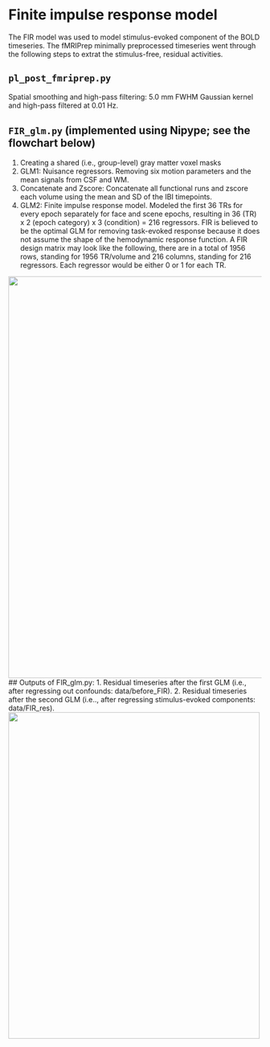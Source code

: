# Finite impulse response model 
The FIR model was used to model stimulus-evoked component of the BOLD timeseries. The fMRIPrep minimally preprocessed timeseries went through the following steps to extrat the stimulus-free, residual activities. 
## `pl_post_fmriprep.py`
Spatial smoothing and high-pass filtering: 5.0 mm FWHM Gaussian kernel and high-pass filtered at 0.01 Hz.
## `FIR_glm.py` (implemented using Nipype; see the flowchart below)
1. Creating a shared (i.e., group-level) gray matter voxel masks 
2. GLM1: Nuisance regressors. Removing six motion parameters and the mean signals from CSF and WM. 
3. Concatenate and Zscore: Concatenate all functional runs and zscore each volume using the mean and SD of the IBI timepoints. 
4. GLM2: Finite impulse response model. Modeled the first 36 TRs for every epoch separately for face and scene epochs, resulting in 36 (TR) x 2 (epoch category) x 3 (condition) = 216 regressors. FIR is believed to be the optimal GLM for removing task-evoked response because it does not assume the shape of the hemodynamic response function. A FIR design matrix may look like the following, there are in a total of 1956 rows, standing for 1956 TR/volume and 216 columns, standing for 216 regressors. Each regressor would be either 0 or 1 for each TR. 
<img src="https://user-images.githubusercontent.com/63365201/167275836-39bf3f4e-e789-48a9-9a75-8fca1168b10e.png" width="1000" height="800">
## Outputs of FIR_glm.py: 
1. Residual timeseries after the first GLM (i.e., after regressing out confounds: data/before_FIR). 
2. Residual timeseries after the second GLM (i.e.., after regressing stimulus-evoked components: data/FIR_res). 
<img src="https://user-images.githubusercontent.com/63365201/166166948-3820b0cc-1eb7-4a17-a31f-e16386a2c794.PNG" width="500" height="650">

